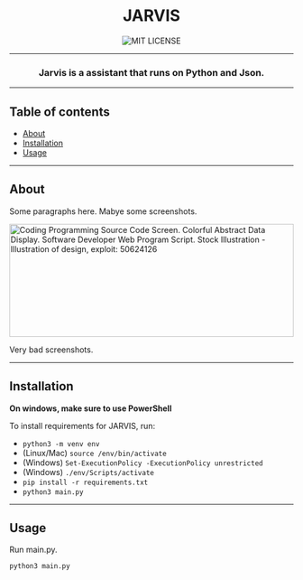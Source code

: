 
<div align="center">
  
  # JARVIS
  
  ![MIT LICENSE](https://img.shields.io/badge/LICENSE-MIT-success)

  ---

  ### Jarvis is a assistant that runs on Python and Json.

  ---
  
</div>

## Table of contents

- [About](#about)
- [Installation](#installation)
- [Usage](#usage)

---

## About

Some paragraphs here.
Mabye some screenshots.

<img width="100%" height="200px" src="https://thumbs.dreamstime.com/b/coding-programming-source-code-screen-colorful-abstract-data-display-software-developer-web-program-script-computer-50624126.jpg" alt="Coding Programming Source Code Screen. Colorful Abstract Data Display.  Software Developer Web Program Script. Stock Illustration - Illustration of  design, exploit: 50624126"/>

Very bad screenshots.

---

## Installation

**On windows, make sure to use PowerShell**

To install requirements for JARVIS, run:
- `python3 -m venv env`
- (Linux/Mac) `source /env/bin/activate`
- (Windows) `Set-ExecutionPolicy -ExecutionPolicy unrestricted`
- (Windows) `./env/Scripts/activate`
- `pip install -r requirements.txt`
- `python3 main.py`

---

## Usage

Run main.py.

```bash
python3 main.py
```
